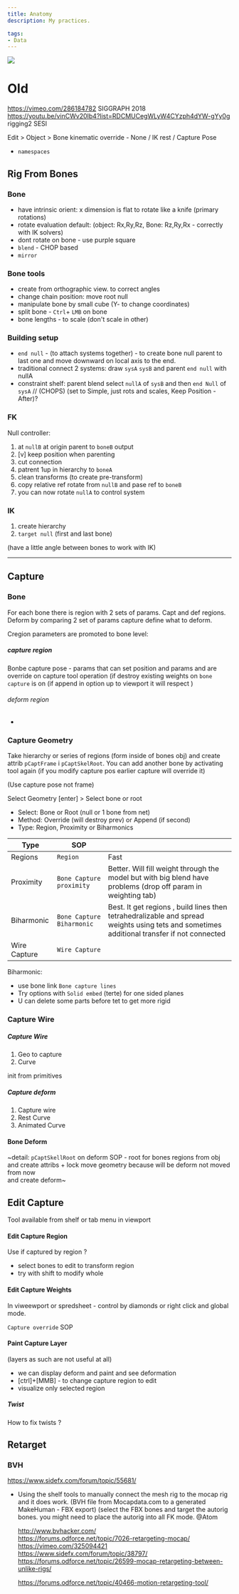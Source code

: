 ```yaml
---
title: Anatomy
description: My practices.

tags:
- Data
---
```





![](/src/art/anatomy.jpg)  



# Old


https://vimeo.com/286184782 SIGGRAPH 2018  
https://youtu.be/vinCWv20Ib4?list=RDCMUCegWLyW4CYzph4dYW-gYy0g rigging2 SESI  

Edit > Object > Bone kinematic override - None / IK rest / Capture Pose



   - `namespaces`  


## Rig From Bones
### Bone
- have intrinsic orient: x dimension is flat to rotate like a knife (primary rotations)
- rotate evaluation default: (object: Rx,Ry,Rz, Bone: Rz,Ry,Rx - correctly with IK solvers)  
- dont rotate on bone - use purple square  
- `blend` - CHOP based
- `mirror`  

### Bone tools
- create from orthographic view. to correct angles
- change chain position: move root null
- manipulate bone by small cube (Y- to change coordinates)
- split bone - `Ctrl`+ `LMB` on bone
- bone lengths - to scale (don't scale in other)

### Building setup
- `end null` - (to attach systems together) - to create bone null parent to last one and move downward on local axis to the end.
- traditional connect 2 systems: draw `sysA` `sysB` and parent `end null` with nullA
- constraint shelf: parent blend select `nullA` of `sysB` and then `end Null` of `sysA`  // (CHOPS) (set to Simple, just rots and scales, Keep Position - After)?

### FK
Null controller:  
1. at `nullB` at origin parent to `boneB` output   
2. [v] keep position when parenting   
3. cut connection  
4. patrent 1up in hierarchy to `boneA`  
5. clean transforms (to create pre-transform)   
6. copy relative ref rotate from `nullB` and pase ref to `boneB`  
7. you can now rotate `nullA` to control system  

### IK
1. create hierarchy  
2. `target null` (first and last bone)   

(have a little angle between bones to work with IK)


---

## Capture



### Bone
For each bone there is region with 2 sets of params. Capt and def regions. Deform by comparing 2 set of params capture define what to deform.

Cregion parameters are promoted to bone level:
##### capture region
Bonbe capture pose - params that can set position and params and are override on capture tool operation (if destroy existing weights on `bone capture` is on (if append in option up to viewport it will respect )
###### deform region  
-  

### Capture  Geometry
Take hierarchy or series of regions (form inside of bones obj) and create attrib `pCaptFrame` i `pCaptSkelRoot`. You can add another bone by activating tool again  (if you modify capture pos earlier capture will override it)

(Use capture pose not frame)




Select Geometry [enter] > Select bone or root


- Select: Bone or Root (null or 1 bone from net)  
- Method: Override (will destroy prev) or Append (if second)  
- Type: Region, Proximity or Biharmonics

| Type | SOP ||
| - | -| -|
Regions | `Region` | Fast  
Proximity | `Bone Capture proximity` |  Better. Will fill weight through the model but with big blend have problems (drop off param in weighting tab)
Biharmonic | `Bone Capture Biharmonic`| Best. It get regions , build lines then tetrahedralizable and spread weights using tets and sometimes additional transfer if not connected
Wire Capture | `Wire Capture` | |

Biharmonic:  
- use bone link `Bone capture lines`
- Try options with `Solid embed` (terte) for one sided planes
- U can delete some parts before tet to get more rigid  

### Capture Wire

##### Capture Wire
1) Geo to capture      
2) Curve   

init from primitives

##### Capture deform
1) Capture wire
2) Rest Curve
3) Animated Curve




#### Bone Deform
~detail: `pCaptSkellRoot` on deform SOP - root for bones
regions from obj and create attribs + lock move geometry because will be deform not moved from now  
and create deform~  

## Edit Capture
Tool available  from shelf or tab menu in viewport


#### Edit Capture Region
Use if captured by region ?

- select bones to edit to transform region
- try with shift  to modify whole  

#### Edit Capture Weights
In viweewport or spredsheet -  control by diamonds or right click and global  mode.

`Capture override` SOP

#### Paint Capture Layer
(layers as such are not useful at all)   

- we can display deform and paint and see deformation
- [ctrl]+[MMB] - to change capture region to edit
- visualize only selected region  



##### Twist
How to fix twists ?

## Retarget

### BVH
https://www.sidefx.com/forum/topic/55681/
- Using the shelf tools to manually connect the mesh rig to the mocap rig and it does work. (BVH file from Mocapdata.com to a generated MakeHuman - FBX export) (select the FBX bones and target the autorig bones. you might need to place the autorig into all FK mode. @Atom



   http://www.bvhacker.com/  
   https://forums.odforce.net/topic/7026-retargeting-mocap/  
   https://vimeo.com/325094421  
   https://www.sidefx.com/forum/topic/38797/
   https://forums.odforce.net/topic/26599-mocap-retargeting-between-unlike-rigs/

   https://forums.odforce.net/topic/40466-motion-retargeting-tool/
